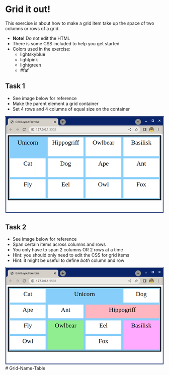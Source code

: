 # Grid it out!

This exercise is about how to make a grid item take up the space of two columns or rows of a grid.

- **Note!** Do not edit the HTML
- There is some CSS included to help you get started
- Colors used in the exercise:
    - lightskyblue
    - lightpink
    - lightgreen
    - #faf

## Task 1

* See image below for reference
* Make the parent element a grid container
* Set 4 rows and 4 columns of equal size on the container

![Task 1](/images/task1.png)

## Task 2

* See image below for reference
* Span certain items across columns and rows
* You only have to span 2 columns OR 2 rows at a time
* Hint: you should only need to edit the CSS for grid items
* Hint: it might be useful to define *both* column and row

![Task 2](/images/task2.png)# Grid-Name-Table
